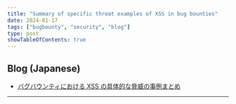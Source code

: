 ```yaml
---
title: "Summary of specific threat examples of XSS in bug bounties"
date: 2024-01-17
tags: ["bugbounty", "security", "blog"]
type: post
showTableOfContents: true
---
```


## Blog (Japanese)
- [バグバウンティにおける XSS の具体的な脅威の事例まとめ](https://scgajge12.hatenablog.com/entry/bugbounty_xss_escalation)

---
